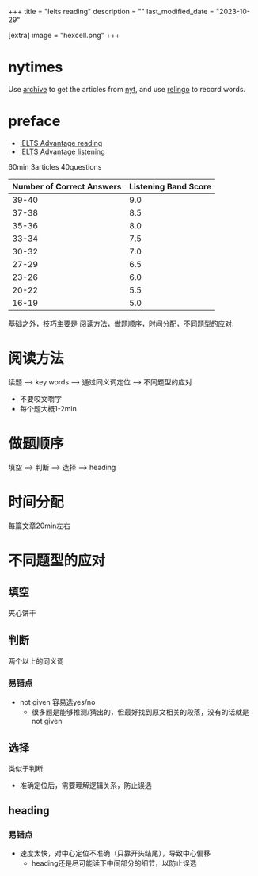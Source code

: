 +++
title = "Ielts reading"
description = ""
last_modified_date = "2023-10-29"

[extra]
image = "hexcell.png"
+++

# nytimes

Use [archive](https://archive.ph/) to get the articles from [nyt](https://www.nytimes.com/), and use [relingo](https://www.nytimes.com/) to record words.
# preface

- [IELTS Advantage reading](https://www.youtube.com/watch?v=OtmUQwPVLko)
- [IELTS Advantage listening](https://www.youtube.com/watch?v=q7xCHfDRdug&t=2280s)

60min 3articles 40questions

| Number of Correct Answers | Listening Band Score |
|---------------------------|----------------------|
| 39-40                     | 9.0                  |
| 37-38                     | 8.5                  |
| 35-36                     | 8.0                  |
| 33-34                     | 7.5                  |
| 30-32                     | 7.0                  |
| 27-29                     | 6.5                  |
| 23-26                     | 6.0                  |
| 20-22                     | 5.5                  |
| 16-19                     | 5.0                  |

基础之外，技巧主要是 阅读方法，做题顺序，时间分配，不同题型的应对.

# 阅读方法

读题 --> key words --> 通过同义词定位 --> 不同题型的应对

- 不要咬文嚼字
- 每个题大概1-2min

# 做题顺序

填空 --> 判断 --> 选择 --> heading

# 时间分配

每篇文章20min左右

# 不同题型的应对

## 填空

夹心饼干

## 判断
两个以上的同义词

### 易错点
- not given 容易选yes/no
  - 很多题是能够推测/猜出的，但最好找到原文相关的段落，没有的话就是not given

## 选择

类似于判断
- 准确定位后，需要理解逻辑关系，防止误选

## heading

### 易错点
- 速度太快，对中心定位不准确（只靠开头结尾），导致中心偏移
  - heading还是尽可能读下中间部分的细节，以防止误选